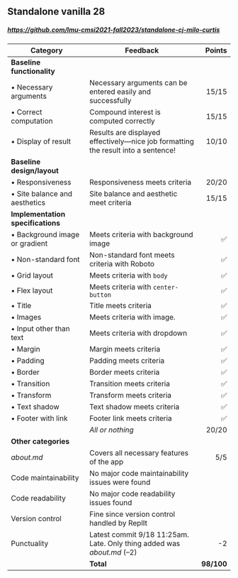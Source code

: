 

## Standalone vanilla 28

##### https://github.com/lmu-cmsi2021-fall2023/standalone-cj-milo-curtis

| Category | Feedback | Points |
| --- | --- | ---: |
| **Baseline functionality** | | |
| • Necessary arguments | Necessary arguments can be entered easily and successfully | 15/15 |
| • Correct computation | Compound interest is computed correctly | 15/15 |
| • Display of result | Results are displayed effectively—nice job formatting the result into a sentence! | 10/10 |
| **Baseline design/layout** | | |
| • Responsiveness | Responsiveness meets criteria | 20/20 |
| • Site balance and aesthetics | Site balance and aesthetic meet criteria | 15/15 |
| **Implementation specifications** | | |
| • Background image or gradient | Meets criteria with background image | ✅  |
| • Non-standard font | Non-standard font meets criteria with Roboto | ✅  |
| • Grid layout | Meets criteria with `body` | ✅  |
| • Flex layout | Meets criteria with `center-button` | ✅  |
| • Title | Title meets criteria | ✅  |
| • Images | Meets criteria with image. | ✅  |
| • Input other than text | Meets criteria with dropdown | ✅  |
| • Margin | Margin meets criteria | ✅  |
| • Padding | Padding meets criteria | ✅  |
| • Border | Border meets criteria | ✅  |
| • Transition | Transition meets criteria | ✅  |
| • Transform | Transform meets criteria | ✅  |
| • Text shadow | Text shadow meets criteria | ✅  |
| • Footer with link | Footer link meets criteria | ✅  |
| | _All or nothing_ | 20/20 |
| **Other categories** | | |
| _about.md_ | Covers all necessary features of the app | 5/5 |
| Code maintainability | No major code maintainability issues were found |  |
| Code readability | No major code readability issues found |  |
| Version control | Fine since version control handled by ReplIt |  |
| Punctuality | Latest commit 9/18 11:25am. Late. Only thing added was _about.md_ (–2) | -2 |
| | **Total** | **98/100** |
